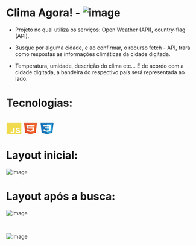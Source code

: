# Clima Agora!        -   ![image](https://img.shields.io/badge/under%20-development-orange)
- Projeto no qual utiliza os serviços: Open Weather (API), country-flag (API).

- Busque por alguma cidade, e ao confirmar, o recurso fetch - API, trará como respostas as informações climáticas da cidade digitada. 
- Temperatura, umidade, descrição do clima etc... E de acordo com a cidade digitada, a bandeira do respectivo país será representada ao lado.

# Tecnologias: 
<div style="display: inline_block"><br>
<img align="center" alt="Rafa-Js" height="30" width="40" src="https://raw.githubusercontent.com/devicons/devicon/master/icons/javascript/javascript-plain.svg">
<img align="center" alt="Rafa-HTML" height="30" width="40" src="https://raw.githubusercontent.com/devicons/devicon/master/icons/html5/html5-original.svg">
<img align="center" alt="Rafa-CSS" height="30" width="40" src="https://raw.githubusercontent.com/devicons/devicon/master/icons/css3/css3-original.svg">
</div>

# Layout inicial: 

![image](https://user-images.githubusercontent.com/100312812/203674796-2e546541-0b1b-423a-a04f-c62e8ef60eb8.png)

# Layout após a busca:

![image](https://user-images.githubusercontent.com/100312812/203674923-fcd0a90e-f7be-444a-8c98-be848927f95f.png)

<br>

![image](https://user-images.githubusercontent.com/100312812/203675385-8500f6c2-877f-4678-89b7-3ddad8914f27.png)

